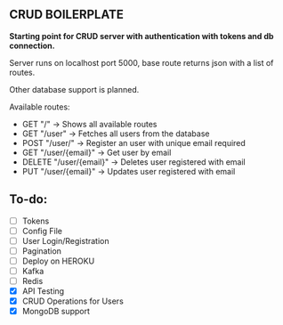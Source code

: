 CRUD BOILERPLATE
---
**Starting point for CRUD server with authentication with tokens and db connection.**

Server runs on localhost port 5000, base route returns json with a list of routes.

Other database support is planned.

Available routes:

- GET "/" -> Shows all available routes
- GET "/user" -> Fetches all users from the database
- POST "/user/" -> Register an user with unique email required
- GET "/user/{email}" -> Get user by email
- DELETE "/user/{email}" -> Deletes user registered with email
- PUT "/user/{email}" -> Updates user registered with email

## To-do:
- [ ] Tokens
- [ ] Config File
- [ ] User Login/Registration
- [ ] Pagination
- [ ] Deploy on HEROKU
- [ ] Kafka
- [ ] Redis
- [x] API Testing
- [x] CRUD Operations for Users
- [x] MongoDB support
